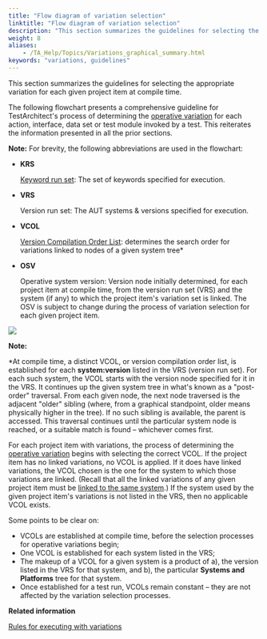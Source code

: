 ```yaml
--- 
title: "Flow diagram of variation selection"
linktitle: "Flow diagram of variation selection"
description: "This section summarizes the guidelines for selecting the appropriate variation for each given project item at compile time."
weight: 8
aliases: 
    - /TA_Help/Topics/Variations_graphical_summary.html
keywords: "variations, guidelines"
---
```


This section summarizes the guidelines for selecting the appropriate variation for each given project item at compile time.

The following flowchart presents a comprehensive guideline for TestArchitect's process of determining the [operative variation](/TA_Glossary/Topics/glossaryOperativeVariation.html) for each action, interface, data set or test module invoked by a test. This reiterates the information presented in all the prior sections.

**Note:** For brevity, the following abbreviations are used in the flowchart:

-   **KRS**

    [Keyword run set](/TA_Glossary/Topics/glossaryKeywordRunSet.html): The set of keywords specified for execution.

-   **VRS**

    Version run set: The AUT systems & versions specified for execution.

-   **VCOL**

    [Version Compilation Order List](/TA_Glossary/Topics/glossaryVersionCompilationOrderList.html): determines the search order for variations linked to nodes of a given system tree\*

-   **OSV**

    Operative system version: Version node initially determined, for each project item at compile time, from the version run set \(VRS\) and the system \(if any\) to which the project item's variation set is linked. The OSV is subject to change during the process of variation selection for each given project item.


![](/images/TA_Help/Images/variations_flowchart_20160111.png)

**Note:**

\*At compile time, a distinct VCOL, or version compilation order list, is established for each **system:version** listed in the VRS \(version run set\). For each such system, the VCOL starts with the version node specified for it in the VRS. It continues up the given system tree in what's known as a "post-order" traversal. From each given node, the next node traversed is the adjacent "older" sibling \(where, from a graphical standpoint, older means physically higher in the tree\). If no such sibling is available, the parent is accessed. This traversal continues until the particular system node is reached, or a suitable match is found – whichever comes first.

For each project item with variations, the process of determining the [operative variation](/TA_Glossary/Topics/glossaryOperativeVariation.html) begins with selecting the correct VCOL. If the project item has no linked variations, no VCOL is applied. If it does have linked variations, the VCOL chosen is the one for the system to which those variations are linked. \(Recall that all the linked variations of any given project item must be [linked to the same system](/TA_Help/Topics/Variations_rules_1.html).\) If the system used by the given project item's variations is not listed in the VRS, then no applicable VCOL exists.

Some points to be clear on:

-   VCOLs are established at compile time, before the selection processes for operative variations begin;
-   One VCOL is established for each system listed in the VRS;
-   The makeup of a VCOL for a given system is a product of a\), the version listed in the VRS for that system, and b\), the particular **Systems and Platforms** tree for that system.
-   Once established for a test run, VCOLs remain constant – they are not affected by the variation selection processes.



**Related information**  


[Rules for executing with variations](/TA_Help/Topics/Variations_rules_executing.html)

